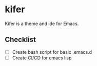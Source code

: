 # kifer
Kifer is a theme and ide for Emacs.
## Checklist

- [ ] Create bash script for basic .emacs.d 
- [ ] Create CI/CD for emacs lisp 
